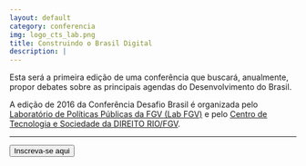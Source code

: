 ```yaml
---
layout: default
category: conferencia
img: logo_cts_lab.png
title: Construindo o Brasil Digital
description: |
---
```


Esta será a primeira edição de uma conferência que buscará, anualmente, propor debates sobre as principais agendas do Desenvolvimento do Brasil. 

A edição de 2016 da Conferência Desafio Brasil é organizada pelo [Laboratório de Políticas Públicas da FGV (Lab FGV)](http://www.labfgv.com) e pelo [Centro de Tecnologia e Sociedade da DIREITO RIO/FGV](http://direitorio.fgv.br/cts).

___

<div class="col-md-12">
  <a href="http://www.fgv.br/eventos/?P_EVENTO=2990&P_IDIOMA=0" target="_blank">
    <button class="btn-inscr-b">Inscreva-se aqui</button>
  </a>
</div>
